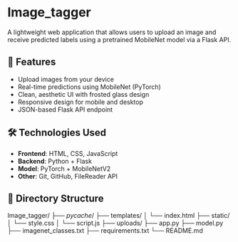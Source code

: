 # Image_tagger
A lightweight web application that allows users to upload an image and receive predicted labels using a pretrained MobileNet model via a Flask API.

## 🚀 Features
- Upload images from your device
- Real-time predictions using MobileNet (PyTorch)
- Clean, aesthetic UI with frosted glass design
- Responsive design for mobile and desktop
- JSON-based Flask API endpoint


## 🛠️ Technologies Used

- **Frontend**: HTML, CSS, JavaScript
- **Backend**: Python + Flask
- **Model**: PyTorch + MobileNetV2
- **Other**: Git, GitHub, FileReader API

## 📁 Directory Structure

Image_tagger/
├── _pycache_/
├── templates/
│ └── index.html
├── static/
│ └── style.css
│ └── script.js
├── uploads/
├── app.py
├── model.py
├── imagenet_classes.txt
├── requirements.txt
└── README.md
